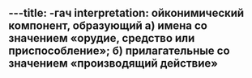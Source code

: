 ---title: -гач
interpretation: ойконимический компонент, образующий а) имена со значением «орудие, средство или приспособление»; б) прилагательные со значением «производящий действие»
---
